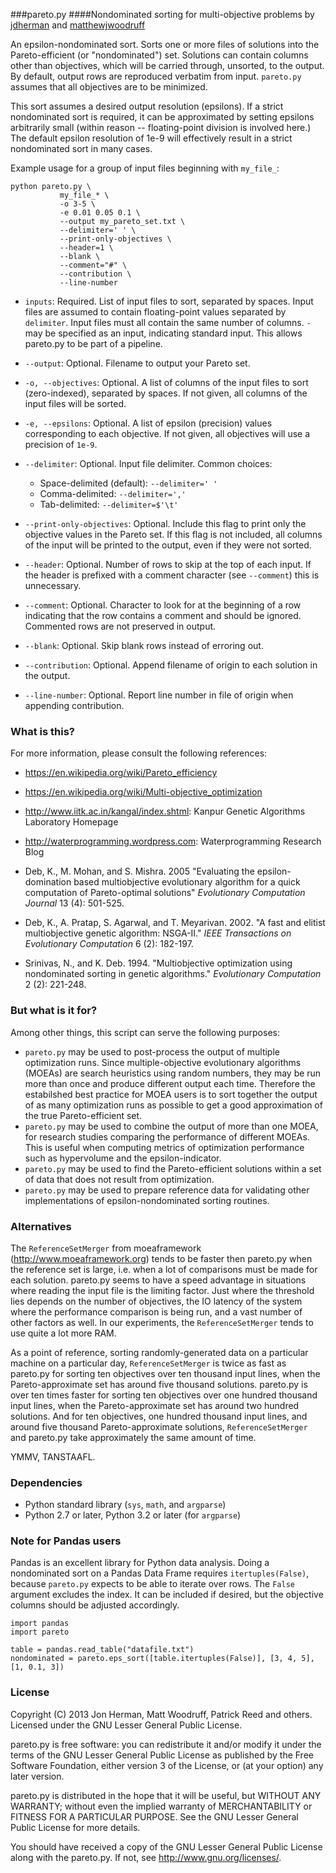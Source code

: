 ###pareto.py
####Nondominated sorting for multi-objective problems
by [jdherman](https://github.com/jdherman) and [matthewjwoodruff](https://github.com/matthewjwoodruff)

An epsilon-nondominated sort.  Sorts one or more files of solutions into the Pareto-efficient (or "nondominated") set.  Solutions can contain columns other than objectives, which will be carried through, unsorted, to the output.  By default, output rows are reproduced verbatim from input.  `pareto.py` assumes that all objectives are to be minimized.

This sort assumes a desired output resolution (epsilons).  If a strict nondominated sort is required, it can be approximated by setting epsilons arbitrarily small (within reason -- floating-point division is involved here.)  The default epsilon resolution of 1e-9 will effectively result in a strict nondominated sort in many cases.

Example usage for a group of input files beginning with `my_file_`:
```
python pareto.py \
           my_file_* \
           -o 3-5 \
           -e 0.01 0.05 0.1 \
           --output my_pareto_set.txt \
           --delimiter=' ' \
           --print-only-objectives \
           --header=1 \
           --blank \
           --comment="#" \
           --contribution \
           --line-number
```

* `inputs`: Required. List of input files to sort, separated by spaces. Input files are assumed to contain floating-point values separated by `delimiter`. Input files must all contain the same number of columns. 
            `-` may be specified as an input, indicating standard input.  This allows pareto.py to be part of a pipeline.

* `--output`: Optional. Filename to output your Pareto set.

* `-o, --objectives`: Optional. A list of columns of the input files to sort (zero-indexed), separated by spaces. If not given, all columns of the input files will be sorted.

* `-e, --epsilons`: Optional. A list of epsilon (precision) values corresponding to each objective. If not given, all objectives will use a precision of `1e-9`. 
 
* `--delimiter`: Optional. Input file delimiter. Common choices:

  * Space-delimited (default): `--delimiter=' '`
  * Comma-delimited: `--delimiter=','`
  * Tab-delimited: `--delimiter=$'\t'`

* `--print-only-objectives`: Optional. Include this flag to print only the objective values in the Pareto set. If this flag is not included, all columns of the input will be printed to the output, even if they were not sorted.

* `--header`: Optional. Number of rows to skip at the top of each input.  If the header is prefixed with a comment character (see `--comment`) this is unnecessary.

* `--comment`: Optional.  Character to look for at the beginning of a row indicating that the row contains a comment and should be ignored.  Commented rows are not preserved in output.

* `--blank`: Optional. Skip blank rows instead of erroring out.

* `--contribution`:  Optional.  Append filename of origin to each solution in the output.

* `--line-number`: Optional.  Report line number in file of origin when appending contribution.


### What is this?
For more information, please consult the following references:

* <https://en.wikipedia.org/wiki/Pareto_efficiency>

* <https://en.wikipedia.org/wiki/Multi-objective_optimization>

* <http://www.iitk.ac.in/kangal/index.shtml>: Kanpur Genetic Algorithms Laboratory Homepage

* <http://waterprogramming.wordpress.com>: Waterprogramming Research Blog

* Deb, K., M. Mohan, and S. Mishra. 2005 "Evaluating the epsilon-domination based multiobjective evolutionary algorithm for a quick computation of Pareto-optimal solutions"  *Evolutionary Computation Journal* 13 (4): 501-525.

* Deb, K., A. Pratap, S. Agarwal, and T. Meyarivan. 2002. "A fast and elitist multiobjective genetic algorithm: NSGA-II." *IEEE Transactions on Evolutionary Computation* 6 (2): 182-197.

* Srinivas, N., and K. Deb. 1994. "Multiobjective optimization using nondominated sorting in genetic algorithms." *Evolutionary Computation* 2 (2): 221-248.

### But what is it for?
Among other things, this script can serve the following purposes:

* `pareto.py` may be used to post-process the output of multiple optimization runs.  Since multiple-objective evolutionary algorithms (MOEAs) are search heuristics using random numbers, they may be run more than once and produce different output each time.  Therefore the estabilshed best practice for MOEA users is to sort together the output of as many optimization runs as possible to get a good approximation of the true Pareto-efficient set.
* `pareto.py` may be used to combine the output of more than one MOEA, for research studies comparing the performance of different MOEAs.  This is useful when computing metrics of optimization performance such as hypervolume and the epsilon-indicator.
* `pareto.py` may be used to find the Pareto-efficient solutions within a set of data that does not result from optimization.
* `pareto.py` may be used to prepare reference data for validating other implementations of epsilon-nondominated sorting routines.

### Alternatives
The `ReferenceSetMerger` from moeaframework (<http://www.moeaframework.org>) tends to be faster then pareto.py when the reference set is large, i.e. when a lot of comparisons must be made for each solution.  pareto.py seems to have a speed advantage in situations where reading the input file is the limiting factor.
Just where the threshold lies depends on the number of objectives, the IO latency of the system where the performance comparison is being run, and a vast number of other factors as well.  In our experiments, the `ReferenceSetMerger` tends to use quite a lot more RAM.

As a point of reference, sorting randomly-generated data on a particular machine on a particular day, `ReferenceSetMerger` is twice as fast as pareto.py for sorting ten objectives over ten thousand input lines, when the Pareto-approximate set has around five thousand solutions.  pareto.py is over ten times faster for sorting ten objectives over one hundred thousand input lines, when the Pareto-approximate set has around two hundred solutions.  And for ten objectives, one hundred thousand input lines, and around five thousand Pareto-approximate solutions, `ReferenceSetMerger` and pareto.py take approximately the same amount of time.

YMMV, TANSTAAFL.

### Dependencies

* Python standard library (`sys`, `math`, and `argparse`)
* Python 2.7 or later, Python 3.2 or later (for `argparse`)

### Note for Pandas users
Pandas is an excellent library for Python data analysis.  Doing a nondominated 
sort on a Pandas Data Frame requires `itertuples(False)`, because `pareto.py` expects 
to be able to iterate over rows.  The `False` argument excludes the index.  It can
be included if desired, but the objective columns should be adjusted accordingly.

```
import pandas
import pareto

table = pandas.read_table("datafile.txt")
nondominated = pareto.eps_sort([table.itertuples(False)], [3, 4, 5], [1, 0.1, 3])
```

### License
Copyright (C) 2013 Jon Herman, Matt Woodruff, Patrick Reed and others. 
Licensed under the GNU Lesser General Public License.

pareto.py is free software: you can redistribute it and/or modify
it under the terms of the GNU Lesser General Public License as published by
the Free Software Foundation, either version 3 of the License, or
(at your option) any later version.

pareto.py is distributed in the hope that it will be useful,
but WITHOUT ANY WARRANTY; without even the implied warranty of
MERCHANTABILITY or FITNESS FOR A PARTICULAR PURPOSE.  See the
GNU Lesser General Public License for more details.

You should have received a copy of the GNU Lesser General Public License
along with the pareto.py.  If not, see <http://www.gnu.org/licenses/>.
